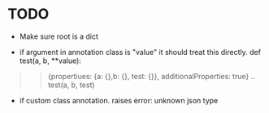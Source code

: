 # TODO
- Make sure root is a dict

- if argument in annotation class is "value" it should treat this directly.
def test(a, b, **value):
>> {propertiues: {a: {},b: {}, test: {}}, additionalProperties: true}
.. test(a, b, test)


- if custom class annotation. raises error: unknown json type